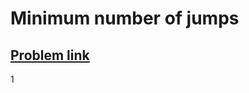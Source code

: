 <h1>Minimum number of jumps</h1>
<h2><a href="https://practice.geeksforgeeks.org/problems/minimum-number-of-jumps-1587115620/1" >Problem link</a></h2>

1
